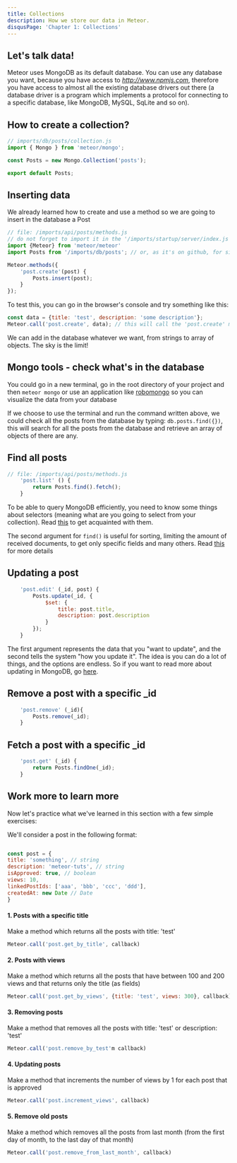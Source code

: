 ```yaml
---
title: Collections
description: How we store our data in Meteor.
disqusPage: 'Chapter 1: Collections'
---
```


## Let's talk data!

Meteor uses MongoDB as its default database. You can use any database you want, because you have access to
*http://www.npmjs.com*, therefore you have access to almost all the existing database drivers out there 
(a database driver is a program which implements a protocol for connecting to a specific database, like MongoDB, MySQL, SqLite and so on). 

## How to create a collection?

```js
// imports/db/posts/collection.js
import { Mongo } from 'meteor/mongo';

const Posts = new Mongo.Collection('posts');

export default Posts;
```

## Inserting data

We already learned how to create and use a method so we are going to insert in the database a Post
```js
// file: /imports/api/posts/methods.js
// do not forget to import it in the '/imports/startup/server/index.js';
import {Meteor} from 'meteor/meteor'
import Posts from '/imports/db/posts'; // or, as it's on github, for simplicity, import {Posts} from '/db';

Meteor.methods({
    'post.create'(post) {
        Posts.insert(post);
    }
});

```
To test this, you can go in the browser's console and try something like this:
```js
const data = {title: 'test', description: 'some description'};
Meteor.call('post.create', data); // this will call the 'post.create' method and will add a post in the database
```
We can add in the database whatever we want, from strings to array of objects. The sky is the limit!

## Mongo tools - check what's in the database
You could go in a new terminal, go in the root directory of your project and then `meteor mongo` or use an application like [robomongo](https://robomongo.org/) so you can visualize the data from your database

If we choose to use the terminal and run the command written above, we could check all the posts from the database by typing: `db.posts.find({})`, this will search for all the posts from the database and retrieve an array of objects of there are any.

## Find all posts
```js
// file: /imports/api/posts/methods.js
    'post.list' () {
        return Posts.find().fetch();
    }
```

To be able to query MongoDB efficiently, you need to know some things about selectors (meaning what are you going to select from your collection).
Read [this](https://docs.mongodb.com/manual/reference/operator/query/#query-and-projection-operators) to get acquainted with them.

The second argument for `find()` is useful for sorting, limiting the amount of received documents, to get only specific fields and many others. Read [this](https://docs.meteor.com/api/collections.html#Mongo-Collection-find) for more details

## Updating a post
```js
    'post.edit' (_id, post) {
        Posts.update(_id, {
            $set: {
                title: post.title,
                description: post.description
            }
        });
    }
```

The first argument represents the data that you "want to update", and the second tells the system "how you update it".
The idea is you can do a lot of things, and the options are endless.
So if you want to read more about updating in MongoDB, go [here](https://docs.mongodb.com/manual/reference/operator/update/).
## Remove a post with a specific _id
```js
    'post.remove' (_id){
        Posts.remove(_id);
    }
```

## Fetch a post with a specific _id
```js
    'post.get' (_id) {
        return Posts.findOne(_id);
    }
```

## Work more to learn more

Now let's practice what we've learned in this section with a few simple exercises:

We'll consider a post  in the following format:
```js

const post = {
title: 'something', // string
description: 'meteor-tuts', // string
isApproved: true, // boolean
views: 10,
linkedPostIds: ['aaa', 'bbb', 'ccc', 'ddd'],
createdAt: new Date // Date
}
```
#### 1. Posts with a specific title
Make a method which returns all the posts with title: 'test'
```js
Meteor.call('post.get_by_title', callback)
```

#### 2. Posts with views
Make a method which returns all the posts that have between 100 and 200 views and that returns only the title (as fields)
```js
Meteor.call('post.get_by_views', {title: 'test', views: 300}, callback)
```

#### 3. Removing posts
Make a method that removes all the posts with title: 'test' or description: 'test'
```js
Meteor.call('post.remove_by_test'm callback)
```

#### 4. Updating posts
Make a method that increments the number of views by 1 for each post that is approved
```js
Meteor.call('post.increment_views', callback)
```

#### 5. Remove old posts
Make a method which removes all the posts from last month (from the first day of month, to the last day of that month)
```js
Meteor.call('post.remove_from_last_month', callback)
```




